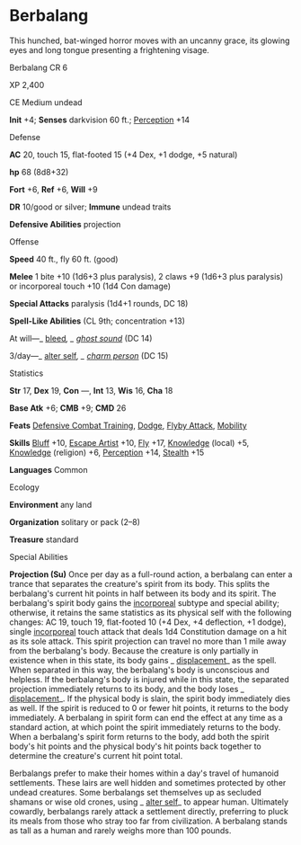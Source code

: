 # Berbalang

This hunched, bat-winged horror moves with an uncanny grace, its glowing eyes and long tongue presenting a frightening visage.

Berbalang CR 6

XP 2,400

CE Medium undead

**Init** +4; **Senses** darkvision 60 ft.; [Perception](skills/perception.md#_perception) +14

Defense

**AC** 20, touch 15, flat-footed 15 (+4 Dex, +1 dodge, +5 natural)

**hp** 68 (8d8+32)

**Fort** +6, **Ref** +6, **Will** +9

**DR** 10/good or silver; **Immune** undead traits

**Defensive Abilities** projection

Offense

**Speed** 40 ft., fly 60 ft. (good)

**Melee** 1 bite +10 (1d6+3 plus paralysis), 2 claws +9 (1d6+3 plus paralysis) or incorporeal touch +10 (1d4 Con damage)

**Special Attacks** paralysis (1d4+1 rounds, DC 18)

**Spell-Like Abilities** (CL 9th; concentration +13)

At will—_ [bleed](spells/bleed.md#_bleed)_, _ [ghost sound](spells/ghostSound.md#_ghost-sound)_ (DC 14)

3/day—_ [alter self](spells/alterSelf.md#_alter-self)_, _ [charm person](spells/charmPerson.md#_charm-person)_ (DC 15)

Statistics

**Str** 17, **Dex** 19, **Con** —, **Int** 13, **Wis** 16, **Cha** 18

**Base Atk** +6; **CMB** +9; **CMD** 26

**Feats** [Defensive Combat Training](feats.md#_defensive-combat-training), [Dodge](feats.md#_dodge), [Flyby Attack](monsters/monsterFeats.md#_flyby-attack), [Mobility](feats.md#_mobility)

**Skills** [Bluff](skills/bluff.md#_bluff) +10, [Escape Artist](skills/escapeArtist.md#_escape-artist) +10, [Fly](skills/fly.md#_fly) +17, [Knowledge](skills/knowledge.md#_knowledge) (local) +5, [Knowledge](skills/knowledge.md#_knowledge) (religion) +6, [Perception](skills/perception.md#_perception) +14, [Stealth](skills/stealth.md#_stealth) +15

**Languages** Common

Ecology

**Environment** any land

**Organization** solitary or pack (2–8)

**Treasure** standard

Special Abilities

**Projection (Su)** Once per day as a full-round action, a berbalang can enter a trance that separates the creature's spirit from its body. This splits the berbalang's current hit points in half between its body and its spirit. The berbalang's spirit body gains the [incorporeal](monsters/creatureTypes.md#_incorporeal-subtype) subtype and special ability; otherwise, it retains the same statistics as its physical self with the following changes: AC 19, touch 19, flat-footed 10 (+4 Dex, +4 deflection, +1 dodge), single [incorporeal](monsters/creatureTypes.md#_incorporeal-subtype) touch attack that deals 1d4 Constitution damage on a hit as its sole attack. This spirit projection can travel no more than 1 mile away from the berbalang's body. Because the creature is only partially in existence when in this state, its body gains _ [displacement](spells/displacement.md#_displacement)_ as the spell. When separated in this way, the berbalang's body is unconscious and helpless. If the berbalang's body is injured while in this state, the separated projection immediately returns to its body, and the body loses _ [displacement](spells/displacement.md#_displacement)_. If the physical body is slain, the spirit body immediately dies as well. If the spirit is reduced to 0 or fewer hit points, it returns to the body immediately. A berbalang in spirit form can end the effect at any time as a standard action, at which point the spirit immediately returns to the body. When a berbalang's spirit form returns to the body, add both the spirit body's hit points and the physical body's hit points back together to determine the creature's current hit point total.

Berbalangs prefer to make their homes within a day's travel of humanoid settlements. These lairs are well hidden and sometimes protected by other undead creatures. Some berbalangs set themselves up as secluded shamans or wise old crones, using _ [alter self](spells/alterSelf.md#_alter-self)_ to appear human. Ultimately cowardly, berbalangs rarely attack a settlement directly, preferring to pluck its meals from those who stray too far from civilization. A berbalang stands as tall as a human and rarely weighs more than 100 pounds.


